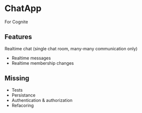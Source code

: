 # ChatApp
For Cognite


## Features
Realtime chat (single chat room, many-many communication only)
  - Realtime messages
  - Realtime membership changes
  
## Missing
- Tests
- Persistance
- Authentication & authorization
- Refacoring
